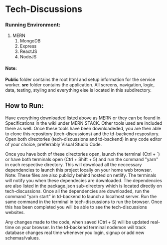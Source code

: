 # Tech-Discussions

### Running Environment:
1. MERN
    1. MongoDB
    2. Express
    3. ReactJS
    4. NodeJS

#### Note:
**Public** folder contains the root html and setup information for the service worker. **src** folder contains the application. All screens, navigation, logic, data, testing, styling and everything else is located in this subdirectory.

## How to Run:
Have everything downloaded listed above as MERN or they can be found in Specifications in the wiki under MERN STACK. Other tools used are included there as well. Once these tools have been downloadeded, you are then able to clone this repository (tech-discussions) and the td-backend respository. Open both directories (tech-discussions and td-backend) in any code editor of your choice, preferrably Visual Studio Code. 

Once you have both of these directories open, launch the terminal (Ctrl + `) or have both terminals open (Ctrl + Shift + 5) and run the command  "yarn" in each respective directory. This will download all the neccessary dependencies to launch this project locally on your home web browser. Note: These files are also publicly behind hosted on netlify. The terminals will notify you when these dependecies are downloaded. The dependencies are also listed in the package.json sub-directory which is located directly on tech-discussions. Once all the dependencies are downloaded, run the command "yarn start" in td-backend to launch a localhost server. Run the same command in the terminal in tech-discussions to run the browser. Once this has been completed you will be able to see the tech-discussions websites. 

Any changes made to the code, when saved (Ctrl + S) will be updated real-time on your browser. In the td-backend terminal nodemon will track database changes real time whenever you login, signup or add new schemas/values.
